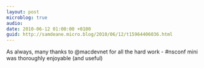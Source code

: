 ```yaml
---
layout: post
microblog: true
audio: 
date: 2010-06-12 01:00:00 +0100
guid: http://samdeane.micro.blog/2010/06/12/t15964406036.html
---
```

As always, many thanks to @macdevnet for all the hard work - #nsconf mini was thoroughly enjoyable (and useful)
